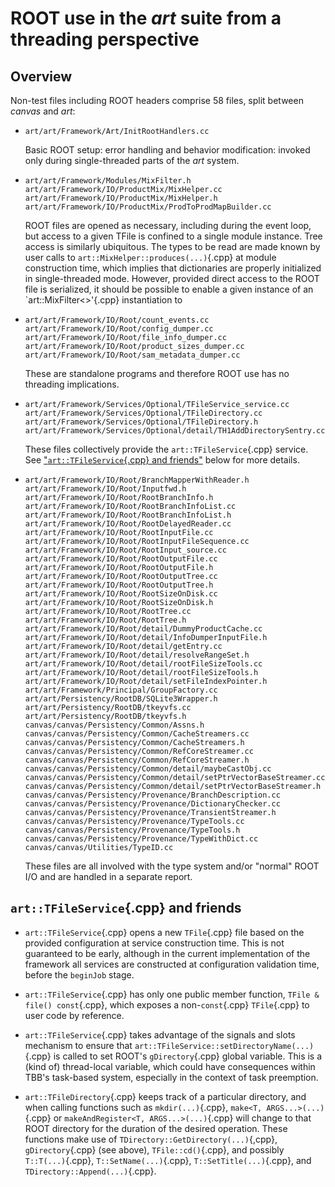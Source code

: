 # ROOT use in the _art_ suite from a threading perspective

## Overview

Non-test files including ROOT headers comprise 58 files, split between _canvas_ and _art_:

* `art/art/Framework/Art/InitRootHandlers.cc`

    Basic ROOT setup: error handling and behavior modification: invoked only during single-threaded parts of the _art_ system.

* `art/art/Framework/Modules/MixFilter.h`\
`art/art/Framework/IO/ProductMix/MixHelper.cc`\
`art/art/Framework/IO/ProductMix/MixHelper.h`\
`art/art/Framework/IO/ProductMix/ProdToProdMapBuilder.cc`

    ROOT files are opened as necessary, including during the event loop, but access to a given TFile is confined to a single module instance. Tree access is similarly ubiquitous. The types to be read are made known by user calls to `art::MixHelper::produces(...)`{.cpp} at module construction time, which implies that dictionaries are properly initialized in single-threaded mode. However, provided direct access to the ROOT file is serialized, it should be possible to enable a given instance of an `art::MixFilter<>'{.cpp} instantiation to 

* `art/art/Framework/IO/Root/count_events.cc`\
`art/art/Framework/IO/Root/config_dumper.cc`\
`art/art/Framework/IO/Root/file_info_dumper.cc`\
`art/art/Framework/IO/Root/product_sizes_dumper.cc`\
`art/art/Framework/IO/Root/sam_metadata_dumper.cc`

    These are standalone programs and therefore ROOT use has no threading implications.

* `art/art/Framework/Services/Optional/TFileService_service.cc`\
`art/art/Framework/Services/Optional/TFileDirectory.cc`\
`art/art/Framework/Services/Optional/TFileDirectory.h`\
`art/art/Framework/Services/Optional/detail/TH1AddDirectorySentry.cc`

    These files collectively provide the `art::TFileService`{.cpp} service. See ["`art::TFileService`{.cpp} and friends"](#arttfileservice-and-friends) below for more details.

* `art/art/Framework/IO/Root/BranchMapperWithReader.h`\
`art/art/Framework/IO/Root/Inputfwd.h`\
`art/art/Framework/IO/Root/RootBranchInfo.h`\
`art/art/Framework/IO/Root/RootBranchInfoList.cc`\
`art/art/Framework/IO/Root/RootBranchInfoList.h`\
`art/art/Framework/IO/Root/RootDelayedReader.cc`\
`art/art/Framework/IO/Root/RootInputFile.cc`\
`art/art/Framework/IO/Root/RootInputFileSequence.cc`\
`art/art/Framework/IO/Root/RootInput_source.cc`\
`art/art/Framework/IO/Root/RootOutputFile.cc`\
`art/art/Framework/IO/Root/RootOutputFile.h`\
`art/art/Framework/IO/Root/RootOutputTree.cc`\
`art/art/Framework/IO/Root/RootOutputTree.h`\
`art/art/Framework/IO/Root/RootSizeOnDisk.cc`\
`art/art/Framework/IO/Root/RootSizeOnDisk.h`\
`art/art/Framework/IO/Root/RootTree.cc`\
`art/art/Framework/IO/Root/RootTree.h`\
`art/art/Framework/IO/Root/detail/DummyProductCache.cc`\
`art/art/Framework/IO/Root/detail/InfoDumperInputFile.h`\
`art/art/Framework/IO/Root/detail/getEntry.cc`\
`art/art/Framework/IO/Root/detail/resolveRangeSet.h`\
`art/art/Framework/IO/Root/detail/rootFileSizeTools.cc`\
`art/art/Framework/IO/Root/detail/rootFileSizeTools.h`\
`art/art/Framework/IO/Root/detail/setFileIndexPointer.h`\
`art/art/Framework/Principal/GroupFactory.cc`\
`art/art/Persistency/RootDB/SQLite3Wrapper.h`\
`art/art/Persistency/RootDB/tkeyvfs.cc`\
`art/art/Persistency/RootDB/tkeyvfs.h`\
`canvas/canvas/Persistency/Common/Assns.h`\
`canvas/canvas/Persistency/Common/CacheStreamers.cc`\
`canvas/canvas/Persistency/Common/CacheStreamers.h`\
`canvas/canvas/Persistency/Common/RefCoreStreamer.cc`\
`canvas/canvas/Persistency/Common/RefCoreStreamer.h`\
`canvas/canvas/Persistency/Common/detail/maybeCastObj.cc`\
`canvas/canvas/Persistency/Common/detail/setPtrVectorBaseStreamer.cc`\
`canvas/canvas/Persistency/Common/detail/setPtrVectorBaseStreamer.h`\
`canvas/canvas/Persistency/Provenance/BranchDescription.cc`\
`canvas/canvas/Persistency/Provenance/DictionaryChecker.cc`\
`canvas/canvas/Persistency/Provenance/TransientStreamer.h`\
`canvas/canvas/Persistency/Provenance/TypeTools.cc`\
`canvas/canvas/Persistency/Provenance/TypeTools.h`\
`canvas/canvas/Persistency/Provenance/TypeWithDict.cc`\
`canvas/canvas/Utilities/TypeID.cc`

    These files are all involved with the type system and/or "normal" ROOT I/O and are handled in a separate report.

## `art::TFileService`{.cpp} and friends

* `art::TFileService`{.cpp} opens a new `TFile`{.cpp} file based on the provided configuration at service construction time. This is not guaranteed to be early, although in the current implementation of the framework all services are constructed at configuration validation time, before the `beginJob` stage.

* `art::TFileService`{.cpp} has only one public member function, `TFile & file() const`{.cpp}, which exposes a non-`const`{.cpp} `TFile`{.cpp} to user code by reference.

* `art::TFileService`{.cpp} takes advantage of the signals and slots mechanism to ensure that `art::TFileService::setDirectoryName(...)`{.cpp} is called to set ROOT's `gDirectory`{.cpp} global variable. This is a (kind of) thread-local variable, which could have consequences within TBB's task-based system, especially in the context of task preemption.

* `art::TFileDirectory`{.cpp} keeps track of a particular directory, and when calling functions such as `mkdir(...)`{.cpp}, `make<T, ARGS...>(...)`{.cpp} or `makeAndRegister<T, ARGS...>(...)`{.cpp} will change to that ROOT directory for the duration of the desired operation. These functions make use of `TDirectory::GetDirectory(...)`{,cpp}, `gDirectory`{.cpp} (see above), `TFile::cd()`{.cpp}, and possibly `T::T(...)`{.cpp}, `T::SetName(...)`{.cpp}, `T::SetTitle(...)`{.cpp}, and `TDirectory::Append(...)`{.cpp}.
